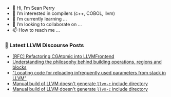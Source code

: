 - 👋 Hi, I’m Sean Perry
- 👀 I’m interested in compilers (c++, COBOL, llvm)
- 🌱 I’m currently learning ...
- 💞️ I’m looking to collaborate on ...
- 📫 How to reach me ...

<!---
s66perry/s66perry is a ✨ special ✨ repository because its `README.md` (this file) appears on your GitHub profile.
You can click the Preview link to take a look at your changes.
--->
### 📕 Latest LLVM Discourse Posts

<!-- DISCOURSE-LLVM:START -->
- [[RFC] Refactoring CGAtomic into LLVMFrontend](https://discourse.llvm.org/t/rfc-refactoring-cgatomic-into-llvmfrontend/80168#post_6)
- [Understanding the philosophy behind building operations, regions and blocks](https://discourse.llvm.org/t/understanding-the-philosophy-behind-building-operations-regions-and-blocks/80215#post_3)
- [&quot;Locating code for reloading infrequently used parameters from stack in LLVM&quot;](https://discourse.llvm.org/t/locating-code-for-reloading-infrequently-used-parameters-from-stack-in-llvm/80230#post_4)
- [Manual build of LLVM doesn&#39;t generate `llvm-c` include directory](https://discourse.llvm.org/t/manual-build-of-llvm-doesnt-generate-llvm-c-include-directory/80261#post_2)
- [Manual build of LLVM doesn&#39;t generate `llvm-c` include directory](https://discourse.llvm.org/t/manual-build-of-llvm-doesnt-generate-llvm-c-include-directory/80261#post_1)
<!-- DISCOURSE-LLVM:END -->
